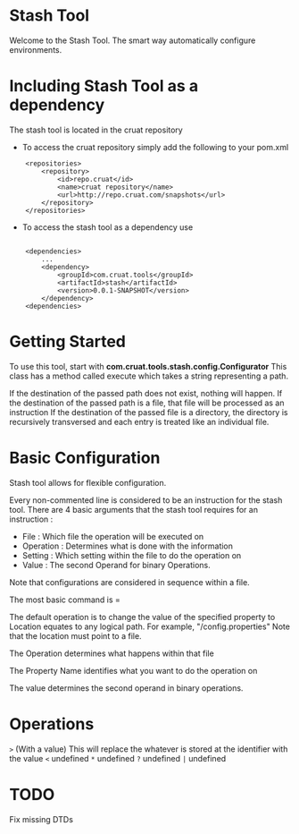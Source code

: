 # Stash Tool

Welcome to the Stash Tool. The smart way automatically configure environments.

# Including Stash Tool as a dependency
The stash tool is located in the cruat repository
 - To access the cruat repository simply add the following to your pom.xml

```
	<repositories>
		<repository>
			<id>repo.cruat</id>
			<name>cruat repository</name>
			<url>http://repo.cruat.com/snapshots</url>
		</repository>
 	</repositories>	
```
 - To access the stash tool as a dependency use
```

	<dependencies>
		...
		<dependency>
			<groupId>com.cruat.tools</groupId>
			<artifactId>stash</artifactId>
			<version>0.0.1-SNAPSHOT</version>
		</dependency>
	<dependencies>
```


# Getting Started 
To use this tool, start with <b>com.cruat.tools.stash.config.Configurator</b>
This class has a method called execute which takes a string representing a path.

If the destination of the passed path does not exist, nothing will happen.
If the destination of the passed path is a file, that file will be processed as an instruction
If the destination of the passed file is a directory, the directory is recursively transversed
and each entry is treated like an individual file.

# Basic Configuration

Stash tool allows for flexible configuration.

Every non-commented line is considered to be an instruction for the stash tool.
There are 4 basic arguments that the stash tool requires for an instruction :
- File : Which file the operation will be executed on
- Operation : Determines what is done with the information
- Setting : Which setting within the file to do the operation on
- Value : The second Operand for binary Operations.

Note that configurations are considered in sequence within a file.

The most basic command is 
<location><Operation><propertyName>=<value>

The default operation is to change the value of the specified property to 
Location equates to any logical path. For example, "/config.properties"
Note that the location must point to a file.

The Operation determines what happens within that file

The Property Name identifies what you want to do the operation on

The value determines the second operand in binary operations.

# Operations
``>``  (With a value) This will replace the whatever is stored at the identifier with the value
``<`` undefined
``*`` undefined
``?`` undefined
``|`` undefined

# TODO

Fix missing DTDs
